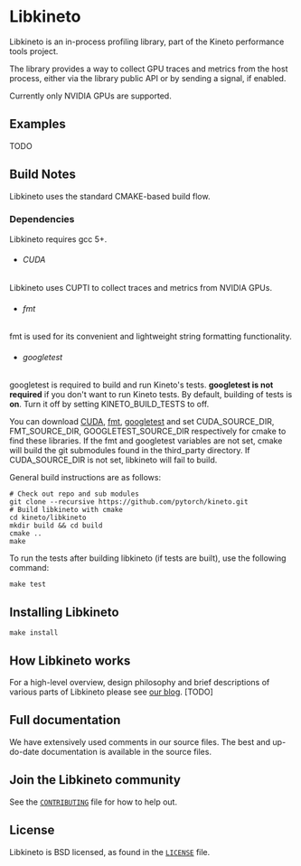 # Libkineto

Libkineto is an in-process profiling library, part of the Kineto performance
tools project.

The library provides a way to collect GPU traces and metrics from the host
process, either via the library public API or by sending a signal, if enabled.

Currently only NVIDIA GPUs are supported.

## Examples

TODO

## Build Notes
Libkineto uses the standard CMAKE-based build flow.

### Dependencies
Libkineto requires gcc 5+.

+ ###### CUDA
Libkineto uses CUPTI to collect traces and metrics from NVIDIA GPUs.

+ ###### fmt
fmt is used for its convenient and lightweight string formatting functionality.

+ ###### googletest
googletest is required to build and run Kineto's tests. **googletest is not
required** if you don't want to run Kineto tests. By default, building of tests
is **on**. Turn it off by setting KINETO\_BUILD\_TESTS to off.

You can download [CUDA][1], [fmt][2], [googletest][3] and set
CUDA\_SOURCE\_DIR, FMT\_SOURCE\_DIR, GOOGLETEST\_SOURCE\_DIR respectively for
cmake to find these libraries. If the fmt and googletest variables are not set, cmake will
build the git submodules found in the third\_party directory.
If CUDA\_SOURCE\_DIR is not set, libkineto will fail to build.

General build instructions are as follows:

```
# Check out repo and sub modules
git clone --recursive https://github.com/pytorch/kineto.git
# Build libkineto with cmake
cd kineto/libkineto
mkdir build && cd build
cmake ..
make
```

To run the tests after building libkineto (if tests are built), use the following
command:
```
make test
```

## Installing Libkineto
```
make install
```

## How Libkineto works
For a high-level overview, design philosophy and brief descriptions of various
parts of Libkineto please see [our blog][4]. [TODO]

## Full documentation
We have extensively used comments in our source files. The best and up-do-date
documentation is available in the source files.

## Join the Libkineto community
See the [`CONTRIBUTING`](CONTRIBUTING.md) file for how to help out.

## License
Libkineto is BSD licensed, as found in the [`LICENSE`](LICENSE) file.


[1]:https://developer.nvidia.com/CUPTI-CTK10_2
[2]:https://github.com/fmt
[3]:https://github.com/google/googletest
[4]:https://code.fb.com/ml-applications/kineto
